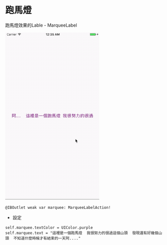 # 跑馬燈
跑馬燈效果的Lable - MarqueeLabel


![img](https://github.com/ChenYenChen/MarqueeLabel/blob/master/跑馬燈.gif)


```
@IBOutlet weak var marquee: MarqueeLabelAction!
```
- 設定
```
self.marquee.textColor = UIColor.purple
self.marquee.text = "這裡是一個跑馬燈  我很努力的很過這個山頭  發現還有好幾個山頭  不知道什麼時候才有結束的一天阿...."
```

